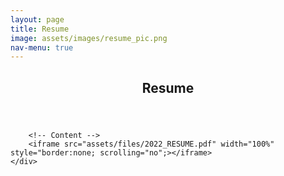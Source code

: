 ```yaml
---
layout: page
title: Resume
image: assets/images/resume_pic.png
nav-menu: true
---
```


<!-- Main -->
<div id="main" class="alt">

<!-- One -->
<section id="one">
	<div class="inner">
		<header class="major">
			<h1>Resume</h1>
		</header>
		
		<!-- Content -->
		<iframe src="assets/files/2022_RESUME.pdf" width="100%" style="border:none; scrolling="no";></iframe>
	</div>
</section>
</div>
